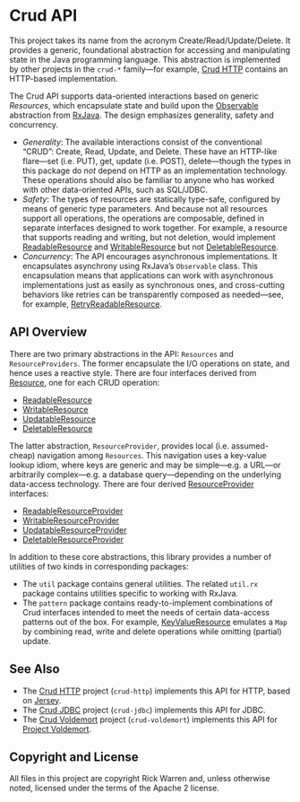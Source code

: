 Crud API
========

This project takes its name from the acronym Create/Read/Update/Delete. It provides a generic, foundational abstraction for accessing and manipulating state in the Java programming language. This abstraction is implemented by other projects in the `crud-*` family—for example, [Crud HTTP](https://github.com/rickbw/crud-http) contains an HTTP-based implementation.

The Crud API supports data-oriented interactions based on generic _Resources_, which encapsulate state and build upon the [Observable](https://github.com/Netflix/RxJava/blob/master/rxjava-core/src/main/java/rx/Observable.java) abstraction from [RxJava](https://github.com/Netflix/RxJava/). The design emphasizes generality, safety and concurrency.

* _Generality_: The available interactions consist of the conventional “CRUD”: Create, Read, Update, and Delete. These have an HTTP-like flare—set (i.e. PUT), get, update (i.e. POST), delete—though the types in this package do _not_ depend on HTTP as an implementation technology. These operations should also be familiar to anyone who has worked with other data-oriented APIs, such as SQL/JDBC.
* _Safety_: The types of resources are statically type-safe,  configured by means of generic type parameters. And because not all resources support all operations, the operations are composable, defined in separate interfaces designed to work together. For example, a resource that supports reading and writing, but not deletion, would implement [ReadableResource](https://github.com/rickbw/crud-api/blob/master/src/main/java/rickbw/crud/ReadableResource.java) and [WritableResource](https://github.com/rickbw/crud-api/blob/master/src/main/java/rickbw/crud/WritableResource.java) but not [DeletableResource](https://github.com/rickbw/crud-api/blob/master/src/main/java/rickbw/crud/DeletableResource.java).
* _Concurrency_: The API encourages asynchronous implementations. It encapsulates asynchrony using RxJava’s `Observable` class. This encapsulation means that applications can work with asynchronous implementations just as easily as synchronous ones, and cross-cutting behaviors like retries can be transparently composed as needed—see, for example, [RetryReadableResource](https://github.com/rickbw/crud-api/blob/master/src/main/java/rickbw/crud/util/RetryReadableResource.java).


API Overview
------------
There are two primary abstractions in the API: `Resources` and `ResourceProviders`. The former encapsulate the I/O operations on state, and hence uses a reactive style. There are four interfaces derived from [Resource](https://github.com/rickbw/crud-api/blob/master/src/main/java/rickbw/crud/Resource.java), one for each CRUD operation:
* [ReadableResource](https://github.com/rickbw/crud-api/blob/master/src/main/java/rickbw/crud/ReadableResource.java)
* [WritableResource](https://github.com/rickbw/crud-api/blob/master/src/main/java/rickbw/crud/WritableResource.java)
* [UpdatableResource](https://github.com/rickbw/crud-api/blob/master/src/main/java/rickbw/crud/UpdatableResource.java)
* [DeletableResource](https://github.com/rickbw/crud-api/blob/master/src/main/java/rickbw/crud/DeletableResource.java)

The latter abstraction, `ResourceProvider`, provides local (i.e. assumed-cheap) navigation among `Resources`. This navigation uses a key-value lookup idiom, where keys are generic and may be simple—e.g. a URL—or arbitrarily complex—e.g. a database query—depending on the underlying data-access technology. There are four derived [ResourceProvider](https://github.com/rickbw/crud-api/blob/master/src/main/java/rickbw/crud/ResourceProvider.java) interfaces:
* [ReadableResourceProvider](https://github.com/rickbw/crud-api/blob/master/src/main/java/rickbw/crud/ReadableResourceProvider.java)
* [WritableResourceProvider](https://github.com/rickbw/crud-api/blob/master/src/main/java/rickbw/crud/WritableResourceProvider.java)
* [UpdatableResourceProvider](https://github.com/rickbw/crud-api/blob/master/src/main/java/rickbw/crud/UpdatableResourceProvider.java)
* [DeletableResourceProvider](https://github.com/rickbw/crud-api/blob/master/src/main/java/rickbw/crud/DeletableResourceProvider.java)

In addition to these core abstractions, this library provides a number of
utilities of two kinds in corresponding packages:

* The `util` package contains general utilities. The related `util.rx` package contains utilities specific to working with RxJava.
* The `pattern` package contains ready-to-implement combinations of Crud interfaces intended to meet the needs of certain data-access patterns out of the box. For example, [KeyValueResource](https://github.com/rickbw/crud-api/blob/master/src/main/java/rickbw/crud/pattern/KeyValueResource.java) emulates a `Map` by combining read, write and delete operations while omitting (partial) update.


See Also
--------
* The [Crud HTTP](https://github.com/rickbw/crud-http) project (`crud-http`) implements this API for HTTP, based on [Jersey](https://jersey.java.net).
* The [Crud JDBC](https://github.com/rickbw/crud-jdbc) project (`crud-jdbc`) implements this API for JDBC.
* The [Crud Voldemort](https://github.com/rickbw/crud-voldemort) project (`crud-voldemort`) implements this API for [Project Voldemort](http://www.project-voldemort.com).


Copyright and License
---------------------
All files in this project are copyright Rick Warren and, unless otherwise noted, licensed under the terms of the Apache 2 license.
